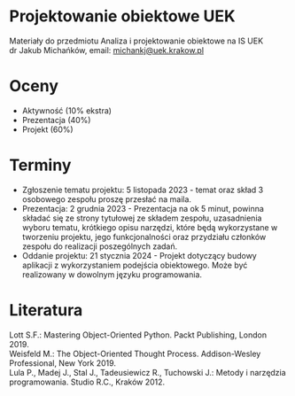 # Projektowanie obiektowe UEK
Materiały do przedmiotu Analiza i projektowanie obiektowe na IS UEK\
dr Jakub Michańków, email: michankj@uek.krakow.pl

# Oceny
- Aktywność (10% ekstra)
- Prezentacja (40%)
- Projekt (60%)

# Terminy
- Zgłoszenie tematu projektu: 5 listopada 2023 - temat oraz skład 3 osobowego zespołu proszę przesłać na maila.
- Prezentacja: 2 grudnia 2023 - Prezentacja na ok 5 minut, powinna składać się ze strony tytułowej ze składem zespołu, uzasadnienia wyboru tematu, krótkiego opisu narzędzi, które będą wykorzystane w tworzeniu projektu, jego funkcjonalności oraz przydziału członków zespołu do realizacji poszególnych zadań.
- Oddanie projektu: 21 stycznia 2024 - Projekt dotyczący budowy aplikacji z wykorzystaniem podejścia obiektowego. Może być realizowany w dowolnym języku programowania. 

# Literatura
Lott S.F.: Mastering Object-Oriented Python. Packt Publishing, London 2019.\
Weisfeld M.: The Object-Oriented Thought Process. Addison-Wesley Professional, New York 2019.\
Lula P., Madej J., Stal J., Tadeusiewicz R., Tuchowski J.: Metody i narzędzia programowania. Studio R.C., Kraków 2012.

